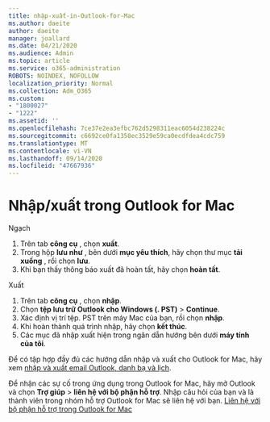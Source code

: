 ```yaml
---
title: nhập-xuất-in-Outlook-for-Mac
ms.author: daeite
author: daeite
manager: joallard
ms.date: 04/21/2020
ms.audience: Admin
ms.topic: article
ms.service: o365-administration
ROBOTS: NOINDEX, NOFOLLOW
localization_priority: Normal
ms.collection: Adm_O365
ms.custom:
- "1800027"
- "1222"
ms.assetid: ''
ms.openlocfilehash: 7ce37e2ea3efbc762d5298311eac6054d238224c
ms.sourcegitcommit: c6692ce0fa1358ec3529e59ca0ecdfdea4cdc759
ms.translationtype: MT
ms.contentlocale: vi-VN
ms.lasthandoff: 09/14/2020
ms.locfileid: "47667936"
---
```

# <a name="importexport-in-outlook-for-mac"></a>Nhập/xuất trong Outlook for Mac 

Ngạch
1. Trên tab **công cụ** , chọn **xuất**.
2. Trong hộp **lưu như** , bên dưới **mục yêu thích**, hãy chọn thư mục **tải xuống** , rồi chọn **lưu**.
3. Khi bạn thấy thông báo xuất đã hoàn tất, hãy chọn **hoàn tất**.

Xuất
1. Trên tab **công cụ** , chọn **nhập**.
2. Chọn **tệp lưu trữ Outlook cho Windows (. PST)**  >  **Continue**.
3. Xác định vị trí tệp. PST trên máy Mac của bạn, rồi chọn **nhập**.
4. Khi hoàn thành quá trình nhập, hãy chọn **kết thúc**.
5. Các mục đã nhập xuất hiện trong ngăn dẫn hướng bên dưới **máy tính của tôi**.

Để có tập hợp đầy đủ các hướng dẫn nhập và xuất cho Outlook for Mac, hãy xem [nhập và xuất email Outlook, danh bạ và lịch](https://support.office.com/article/92577192-3881-4502-b79d-c3bbada6c8ef#ID0EAACAAA=Mac). 

Để nhận các sự cố trong ứng dụng trong Outlook for Mac, hãy mở Outlook và chọn **Trợ giúp**  >  **liên hệ với bộ phận hỗ trợ**. Nhập câu hỏi của bạn và là thành viên trong nhóm hỗ trợ Outlook for Mac sẽ liên hệ với bạn. [Liên hệ với bộ phận hỗ trợ trong Outlook for Mac](https://go.microsoft.com/fwlink/?linkid=2002400&clcid=0x409)